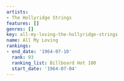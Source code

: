 ```yaml
---
artists:
- The Hollyridge Strings
features: []
genres: []
key: all-my-loving-the-hollyridge-strings
name: All My Loving
rankings:
- end_date: '1964-07-10'
  rank: 93
  ranking_list: Billboard Hot 100
  start_date: '1964-07-04'
---
```



